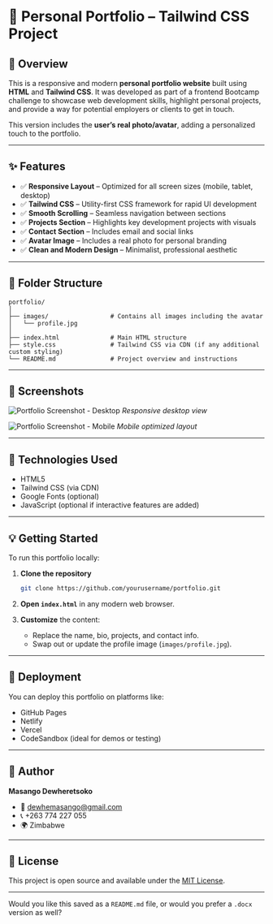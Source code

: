 
# 🚀 Personal Portfolio – Tailwind CSS Project

## 🧾 Overview

This is a responsive and modern **personal portfolio website** built using **HTML** and **Tailwind CSS**. It was developed as part of a frontend Bootcamp challenge to showcase web development skills, highlight personal projects, and provide a way for potential employers or clients to get in touch.

This version includes the **user’s real photo/avatar**, adding a personalized touch to the portfolio.

---

## ✨ Features

* ✅ **Responsive Layout** – Optimized for all screen sizes (mobile, tablet, desktop)
* ✅ **Tailwind CSS** – Utility-first CSS framework for rapid UI development
* ✅ **Smooth Scrolling** – Seamless navigation between sections
* ✅ **Projects Section** – Highlights key development projects with visuals
* ✅ **Contact Section** – Includes email and social links
* ✅ **Avatar Image** – Includes a real photo for personal branding
* ✅ **Clean and Modern Design** – Minimalist, professional aesthetic

---

## 📂 Folder Structure

```
portfolio/
│
├── images/                 # Contains all images including the avatar
│   └── profile.jpg
│
├── index.html              # Main HTML structure
├── style.css               # Tailwind CSS via CDN (if any additional custom styling)
└── README.md               # Project overview and instructions
```

---

## 📸 Screenshots

![Portfolio Screenshot - Desktop](images/screenshot-desktop.png)
*Responsive desktop view*

![Portfolio Screenshot - Mobile](images/screenshot-mobile.png)
*Mobile optimized layout*

---

## 🔧 Technologies Used

* HTML5
* Tailwind CSS (via CDN)
* Google Fonts (optional)
* JavaScript (optional if interactive features are added)

---

## 💡 Getting Started

To run this portfolio locally:

1. **Clone the repository**

   ```bash
   git clone https://github.com/yourusername/portfolio.git
   ```

2. **Open `index.html`** in any modern web browser.

3. **Customize** the content:

   * Replace the name, bio, projects, and contact info.
   * Swap out or update the profile image (`images/profile.jpg`).

---

## 🚀 Deployment

You can deploy this portfolio on platforms like:

* GitHub Pages
* Netlify
* Vercel
* CodeSandbox (ideal for demos or testing)

---

## 🙋 Author

**Masango Dewheretsoko**

* 📧 [dewhemasango@gmail.com](mailto:dewhemasango@gmail.com)
* 📞 +263 774 227 055
* 🌍 Zimbabwe

---

## 📝 License

This project is open source and available under the [MIT License](LICENSE).

---

Would you like this saved as a `README.md` file, or would you prefer a `.docx` version as well?
